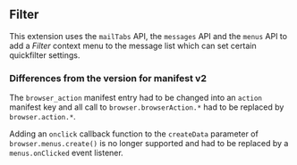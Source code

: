 ## Filter

This extension uses the `mailTabs` API, the `messages` API and the `menus` API to add a *Filter* context menu to the message list which can set certain quickfilter settings.

### Differences from the version for manifest v2

The `browser_action` manifest entry had to be changed into an `action` manifest key and all call to
`browser.browserAction.*` had to be replaced by `browser.action.*`.

Adding an `onclick` callback function to the `createData` parameter of `browser.menus.create()` is no longer
supported and had to be replaced by a `menus.onClicked` event listener.
